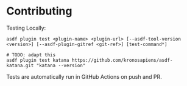 # Contributing

Testing Locally:

```shell
asdf plugin test <plugin-name> <plugin-url> [--asdf-tool-version <version>] [--asdf-plugin-gitref <git-ref>] [test-command*]

# TODO: adapt this
asdf plugin test katana https://github.com/kronosapiens/asdf-katana.git "katana --version"
```

Tests are automatically run in GitHub Actions on push and PR.
